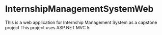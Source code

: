 # InternshipManagementSystemWeb
This is a web application for Internship Management System  as a capstone project
This project uses ASP.NET MVC 5

